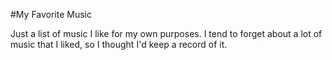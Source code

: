 #My Favorite Music

Just a list of music I like for my own purposes. I tend to forget about a lot of music that I liked, so I thought I'd keep a record of it.